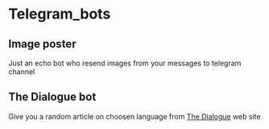 # Telegram_bots

## Image poster
Just an echo bot who resend images from your messages to telegram channel

## The Dialogue bot
Give you a random article on choosen language from [The Dialogue](the-dialogue.com) web site
